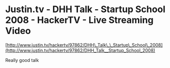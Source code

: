 <!--
id: 32372630
link: http://tumblr.atmos.org/post/32372630/justin-tv-dhh-talk-startup-school-2008-hackertv
slug: justin-tv-dhh-talk-startup-school-2008-hackertv
date: Sun Apr 20 2008 20:30:45 GMT-0700 (PDT)
publish: 2008-04-020
tags: 
title: Justin.tv - DHH Talk - Startup School 2008 - HackerTV - Live Streaming Video
-->


Justin.tv - DHH Talk - Startup School 2008 - HackerTV - Live Streaming Video
============================================================================

[http://www.justin.tv/hackertv/97862/DHH\_Talk\_\_Startup\_School\_2008](http://www.justin.tv/hackertv/97862/DHH_Talk__Startup_School_2008)

Really good talk

